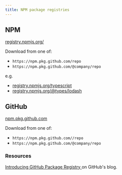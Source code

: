 ```yaml
---
title: NPM package registries
---
```


## NPM

[registry.npmjs.org/](https://registry.npmjs.org/)

Download from one of:

- `https://npm.pkg.github.com/repo`
- `https://npm.pkg.github.com/@company/repo`

e.g.

- [registry.npmjs.org/typescript](https://registry.npmjs.org/typescript)
- [registry.npmjs.org/@types/lodash](https://registry.npmjs.org/@types/lodash)


## GitHub

[npm.pkg.github.com](https://npm.pkg.github.com)

Download from one of:

- `https://npm.pkg.github.com//repo`
- `https://npm.pkg.github.com/@company/repo`


### Resources

[Introducing GitHub Package Registry ](https://github.blog/2019-05-10-introducing-github-package-registry/) on GitHub's blog.
